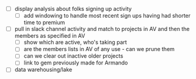 * [ ] display analysis about folks signing up activity  
  - [ ] add windowing to handle most recent sign ups having had shorter time to premium
* [ ] pull in slack channel activity and match to projects in AV and then the members as specified in AV
  - [ ] show which are active, who's taking part
  - [ ] are the members lists in AV of any use - can we prune them
  - [ ] can we clear out inactive older projects
  - [ ] link to gem previously made for Armando
* [ ] data warehousing/lake
